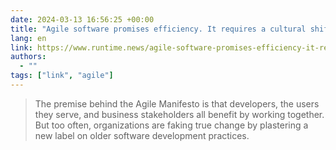 ```yaml
---
date: 2024-03-13 16:56:25 +00:00
title: "Agile software promises efficiency. It requires a cultural shift to get right"
lang: en
link: https://www.runtime.news/agile-software-promises-efficiency-it-requires-a-cultural-shift-to-get-right/
authors:
  - ""
tags: ["link", "agile"]
---
```



> The premise behind the Agile Manifesto is that developers, the users they serve, and business stakeholders all benefit by working together. But too often, organizations are faking true change by plastering a new label on older software development practices.
